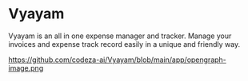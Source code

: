 # Vyayam
Vyayam is  an all in one expense manager and tracker. Manage your invoices and expense track record easily in a unique and friendly way.

https://github.com/codeza-ai/Vyayam/blob/main/app/opengraph-image.png
